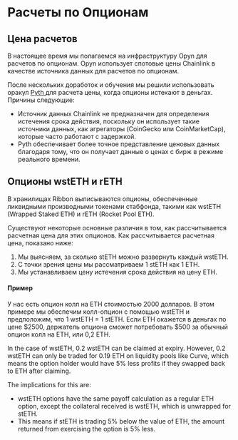 # Расчеты по Опционам

## Цена расчетов

В настоящее время мы полагаемся на инфраструктуру Opyn для расчетов по опционам. Opyn использует спотовые цены Chainlink в качестве источника данных для расчетов по опционам.

После нескольких доработок и обучения мы решили использовать оракул [Pyth ](https://pyth.network/)для расчета цены, когда опционы истекают в деньгах. Причины следующие:



* Источник данных Chainlink не предназначен для определения истечения срока действия, поскольку он использует такие источники данных, как агрегаторы (CoinGecko или CoinMarketCap), которые часто работают с задержкой.
* Pyth обеспечивает более точное представление ценовых данных благодаря тому, что он получает данные о ценах с бирж в режиме реального времени.

## Опционы wstETH и rETH&#x20;

В хранилищах Ribbon выписываются опционы, обеспеченные ликвидными производными токенами стабфонда, такими как wstETH (Wrapped Staked ETH) и rETH (Rocket Pool ETH).

Существуют некоторые основные различия в том, как рассчитывается расчетная цена для этих опционов. Как рассчитывается расчетная цена, показано ниже:

1. Мы выясняем, за сколько stETH можно развернуть каждый wstETH.
2. С точки зрения цены мы рассматриваем 1 stETH как 1 ETH.
3. Мы устанавливаем цену истечения срока действия на цену ETH.

#### Пример

У нас есть опцион колл на ETH стоимостью 2000 долларов. В этом примере мы обеспечим колл-опцион с помощью wstETH и предположим, что 1 wstETH = 1 stETH. Если ETH окажется в деньгах по цене $2500, держатель опциона сможет потребовать $500 за обычный опцион колл на ETH, или 0,2 ETH.



In the case of wstETH, 0.2 wstETH can be claimed at expiry. However, 0.2 wstETH can only be traded for 0.19 ETH on liquidity pools like Curve, which means the option holder would have 5% less profits if they swapped back to ETH after claiming.

The implications for this are:

* wstETH options have the same payoff calculation as a regular ETH option, except the collateral received is wstETH, which is unwrapped for stETH.
* This means if stETH is trading 5% below the value of ETH, the amount returned from exercising the option is 5% less.
